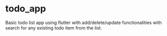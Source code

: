 # todo_app
Basic todo list app using flutter with add/delete/update functionalities with search for any existing todo item from the list.
